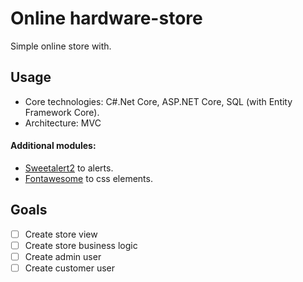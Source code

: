 # Online hardware-store
Simple online store with. 

## Usage
* Core technologies: C#.Net Core, ASP.NET Core, SQL (with Entity Framework Core).
* Architecture: MVC

#### Additional modules:
* [Sweetalert2](https://sweetalert2.github.io/#download) to alerts.
* [Fontawesome](https://fontawesome.com/) to css elements.

## Goals
- [ ] Create store view
- [ ] Create store business logic
- [ ] Create admin user
- [ ] Create customer user
